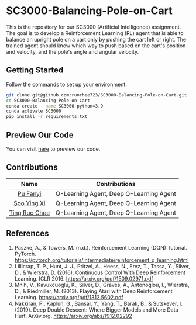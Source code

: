 # SC3000-Balancing-Pole-on-Cart

This is the repository for our SC3000 (Artificial Intelligence) assignment. The goal is to develop a Reinforcement Learning (RL) agent that is able to balance an upright pole on a cart only by pushing the cart left or right. The trained agent should know which way to push based on the cart's position and velocity, and the pole's angle and angular velocity.

## Getting Started

Follow the commands to set up your environment.

```bash
git clone git@github.com:ruochee723/SC3000-Balancing-Pole-on-Cart.git
cd SC3000-Balancing-Pole-on-Cart
conda create --name SC3000 python=3.9
conda activate SC3000
pip install -r requirements.txt
```

## Preview Our Code

You can visit [here](https://ruochee723.github.io/SC3000-Balancing-Pole-on-Cart/) to preview our code.

## Contributions

| Name | Contributions |
|:----:|:-------------:|
| [Pu Fanyi](pufanyi.github.io) | Q-Learning Agent, Deep Q-Learning Agent|
| [Soo Ying Xi](https://github.com/niyaojiayou) | Q-Learning Agent, Deep Q-Learning Agent |
| [Ting Ruo Chee](https://github.com/ruochee723/) | Q-Learning Agent, Deep Q-Learning Agent |

## References

1. Paszke, A., & Towers, M. (n.d.). Reinforcement Learning (DQN) Tutorial. PyTorch. https://pytorch.org/tutorials/intermediate/reinforcement_q_learning.html
2. Lillicrap, T. P., Hunt, J. J., Pritzel, A., Heess, N., Erez, T., Tassa, Y., Silver, D., & Wierstra, D. (2016). Continuous Control With Deep Reinforcement Learning. ICLR 2016. https://arxiv.org/pdf/1509.02971.pdf
3. Mnih, V., Kavukcuoglu, K., Silver, D., Graves, A., Antonoglou, I., Wierstra, D., & Riedmiller, M. (2013). Playing Atari with Deep Reinforcement Learning. https://arxiv.org/pdf/1312.5602.pdf
4. Nakkiran, P., Kaplun, G., Bansal, Y., Yang, T., Barak, B., & Sutskever, I. (2019). Deep Double Descent: Where Bigger Models and More Data Hurt. ArXiv.org. https://arxiv.org/abs/1912.02292
